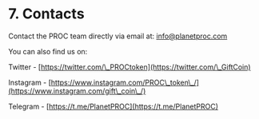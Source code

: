 # 7. Contacts

Contact the PROC team directly via email at: info@planetproc.com

You can also find us on:

Twitter - [https://twitter.com/\_PROCtoken](https://twitter.com/\_GiftCoin)

Instagram - [https://www.instagram.com/PROC\_token\_/](https://www.instagram.com/gift\_coin\_/)

Telegram - [https://t.me/PlanetPROC](https://t.me/PlanetPROC)

